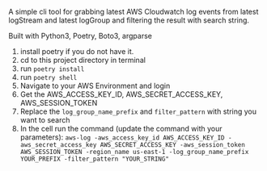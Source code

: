 A simple cli tool for grabbing latest AWS Cloudwatch log events from latest logStream and latest logGroup and filtering the result with search string.

Built with Python3, Poetry, Boto3, argparse

1. install poetry if you do not have it.
2. cd to this project directory in terminal
3. run `poetry install`
4. run `poetry shell`
5. Navigate to your AWS Environment and login
6. Get the AWS_ACCESS_KEY_ID, AWS_SECRET_ACCESS_KEY, AWS_SESSION_TOKEN
7. Replace the `log_group_name_prefix` and `filter_pattern` with string you want to search
8. In the cell run the command (update the command with your parameters): `aws-log -aws_access_key_id AWS_ACCESS_KEY_ID -aws_secret_access_key AWS_SECRET_ACCESS_KEY -aws_session_token AWS_SESSION_TOKEN -region_name us-east-1 -log_group_name_prefix YOUR_PREFIX -filter_pattern "YOUR_STRING"`
